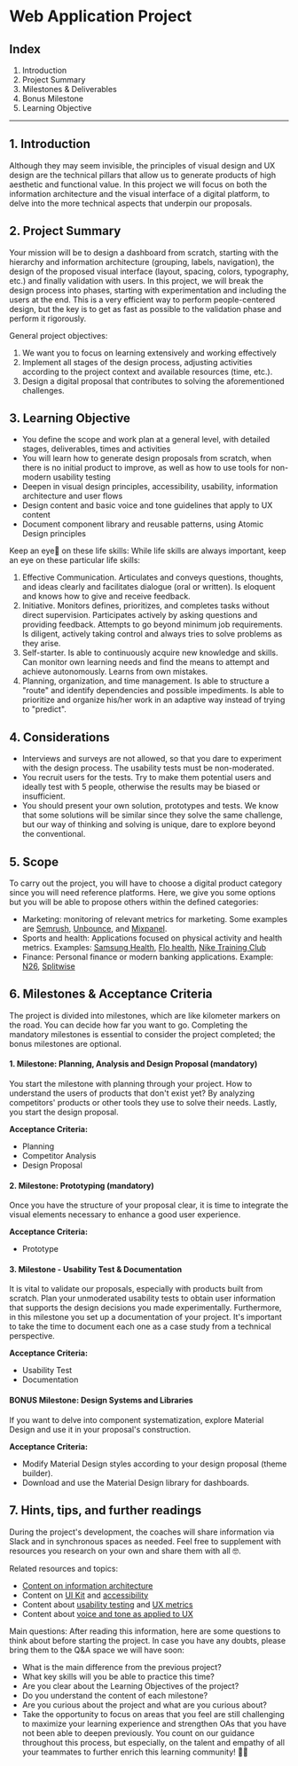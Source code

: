 # Web Application Project

## Index
1. Introduction
2. Project Summary
3. Milestones & Deliverables
4. Bonus Milestone
5. Learning Objective

----------

## 1. Introduction
Although they may seem invisible, the principles of visual design and UX design are the technical pillars that allow us to generate products of high aesthetic and functional value. In this project we will focus on both the information architecture and the visual interface of a digital platform, to delve into the more technical aspects that underpin our proposals.

## 2. Project Summary
Your mission will be to design a dashboard from scratch, starting with the hierarchy and information architecture (grouping, labels, navigation), the design of the proposed visual interface (layout, spacing, colors, typography, etc.) and finally validation with users.
In this project, we will break the design process into phases, starting with experimentation and including the users at the end. This is a very efficient way to perform people-centered design, but the key is to get as fast as possible to the validation phase and perform it rigorously.

General project objectives:
1. We want you to focus on learning extensively and working effectively
2. Implement all stages of the design process, adjusting activities according to the project context and available resources (time, etc.).
3. Design a digital proposal that contributes to solving the aforementioned challenges.

## 3. Learning Objective
- You define the scope and work plan at a general level, with detailed stages, deliverables, times and activities
- You will learn how to generate design proposals from scratch, when there is no initial product to improve, as well as how to use tools for non-modern usability testing
- Deepen in visual design principles, accessibility, usability, information architecture and user flows
- Design content and basic voice and tone guidelines that apply to UX content
- Document component library and reusable patterns, using Atomic Design principles 

Keep an eye👀 on these life skills:
While life skills are always important, keep an eye on these particular life skills:
1. Effective Communication. Articulates and conveys questions, thoughts, and ideas clearly and facilitates dialogue (oral or written). Is eloquent and knows how to give and receive feedback.
2. Initiative. Monitors defines, prioritizes, and completes tasks without direct supervision. Participates actively by asking questions and providing feedback. Attempts to go beyond minimum job requirements. Is diligent, actively taking control and always tries to solve problems as they arise.
3. Self-starter. Is able to continuously acquire new knowledge and skills. Can monitor own learning needs and find the means to attempt and achieve autonomously. Learns from own mistakes.
4. Planning, organization, and time management. Is able to structure a "route" and identify dependencies and possible impediments. Is able to prioritize and organize his/her work in an adaptive way instead of trying to "predict".


## 4. Considerations
- Interviews and surveys are not allowed, so that you dare to experiment with the design process. The usability tests must be non-moderated.
- You recruit users for the tests. Try to make them potential users and ideally test with 5 people, otherwise the results may be biased or insufficient.
- You should present your own solution, prototypes and tests. We know that some solutions will be similar since they solve the same challenge, but our way of thinking and solving is unique, dare to explore beyond the conventional.

## 5. Scope
To carry out the project, you will have to choose a digital product category since you will need reference platforms. Here, we give you some options but you will be able to propose others within the defined categories:
- Marketing: monitoring of relevant metrics for marketing. Some examples are [Semrush](https://www.semrush.com/), [Unbounce](https://unbounce.com/), and [Mixpanel](https://mixpanel.com/).
- Sports and health: Applications focused on physical activity and health metrics. Examples: [Samsung Health](https://play.google.com/store/apps/details?id=com.sec.android.app.shealth&hl=en&gl=US&pli=1), [Flo health](https://flo.health/de), [Nike Training Club](https://www.nike.com/ntc-app)
- Finance: Personal finance or modern banking applications. Example: [N26](https://n26.com/de-de), [Splitwise](https://www.splitwise.com/)

## 6. Milestones & Acceptance Criteria
The project is divided into milestones, which are like kilometer markers on the road. You can decide how far you want to go. Completing the mandatory milestones is essential to consider the project completed; the bonus milestones are optional.

#### 1. Milestone: Planning, Analysis and Design Proposal (mandatory)  
You start the milestone with planning through your project. How to understand the users of products that don't exist yet? By analyzing competitors' products or other tools they use to solve their needs. Lastly, you start the design proposal.

**Acceptance Criteria:**
- Planning
- Competitor Analysis
- Design Proposal

#### 2. Milestone: Prototyping (mandatory)  
Once you have the structure of your proposal clear, it is time to integrate the visual elements necessary to enhance a good user experience.

**Acceptance Criteria:**
- Prototype

#### 3. Milestone - Usability Test & Documentation
It is vital to validate our proposals, especially with products built from scratch. Plan your unmoderated usability tests to obtain user information that supports the design decisions you made experimentally. Furthermore, in this milestone you set up a documentation of your project. It's important to take the time to document each one as a case study from a technical perspective. 

**Acceptance Criteria:**
- Usability Test
- Documentation 

#### BONUS Milestone: Design Systems and Libraries
If you want to delve into component systematization, explore Material Design and use it in your proposal's construction.

**Acceptance Criteria:**
- Modify Material Design styles according to your design proposal (theme builder).
- Download and use the Material Design library for dashboards.


## 7. Hints, tips, and further readings
During the project's development, the coaches will share information via Slack and in synchronous spaces as needed. Feel free to supplement with resources you research on your own and share them with all 🤓.

Related resources and topics:
- [Content on information architecture](https://coda.io/d/Bootcamp-UX-Contenido_dqkqk2rV9Z2/Arquitectura-de-la-informacion_suNmQ#_luq24)
- Content on [UI Kit](https://coda.io/d/Bootcamp-UX-Contenido_dqkqk2rV9Z2/UI-kit-y-sistema-de-diseno_suIXG#_luzb-) and [accessibility](https://coda.io/d/Bootcamp-UX-Contenido_dqkqk2rV9Z2/Accesibilidad_suKsx#_luenB)
- Content about [usability testing](https://coda.io/d/Bootcamp-UX-Contenido_dqkqk2rV9Z2/Testeos-con-usuarios_suLAI#_lu1kF) and [UX metrics](https://coda.io/d/Bootcamp-UX-Contenido_dqkqk2rV9Z2/Metricas-de-UX_suhXY#_lu8O8)
- Content about [voice and tone as applied to UX](https://coda.io/d/Bootcamp-UX-Contenido_dqkqk2rV9Z2/Ux-Writing-Ux-Content_sucf6#_lunFr)

Main questions:
After reading this information, here are some questions to think about before starting the project. In case you have any doubts, please bring them to the Q&A space we will have soon:
- What is the main difference from the previous project?
- What key skills will you be able to practice this time?
- Are you clear about the Learning Objectives of the project?
- Do you understand the content of each milestone?
- Are you curious about the project and what are you curious about?
- Take the opportunity to focus on areas that you feel are still challenging to maximize your learning experience and strengthen OAs that you have not been able to deepen previously. You count on our guidance throughout this process, but especially, on the talent and empathy of all your teammates to further enrich this learning community! 🙌💛
